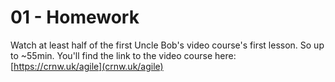 # 01 - Homework
Watch at least half of the first Uncle Bob's video course's first lesson. So up to ~55min. You'll find the link to the video course here: [https://crnw.uk/agile](crnw.uk/agile) 